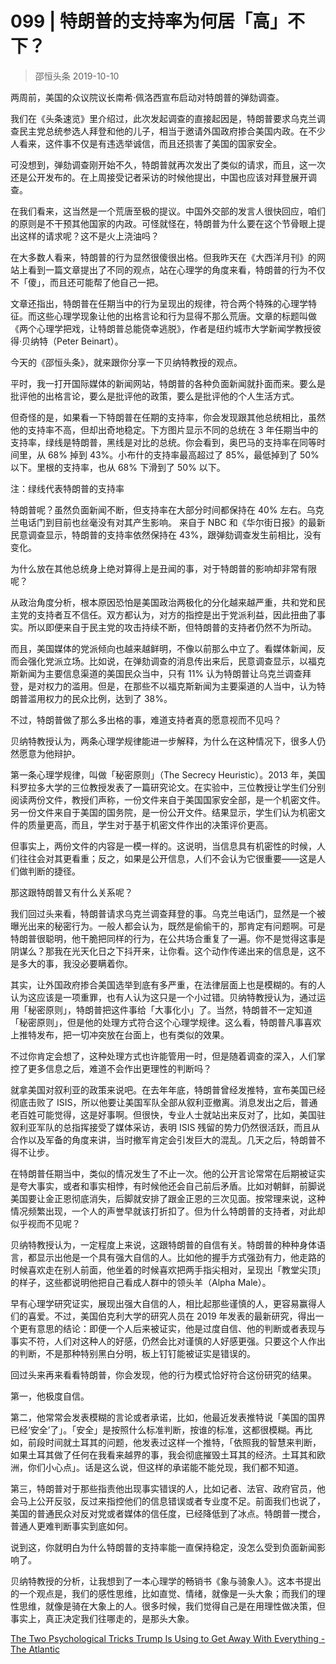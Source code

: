 # 099 | 特朗普的支持率为何居「高」不下？
> 邵恒头条
2019-10-10

两周前，美国的众议院议长南希·佩洛西宣布启动对特朗普的弹劾调查。

我们在《头条速览》里介绍过，此次发起调查的直接起因是，特朗普要求乌克兰调查民主党总统参选人拜登和他的儿子，相当于邀请外国政府掺合美国内政。在不少人看来，这件事不仅是有违选举诚信，而且还损害了美国的国家安全。

可没想到，弹劾调查刚开始不久，特朗普就再次发出了类似的请求，而且，这一次还是公开发布的。在上周接受记者采访的时候他提出，中国也应该对拜登展开调查。

在我们看来，这当然是一个荒唐至极的提议。中国外交部的发言人很快回应，咱们的原则是不干预其他国家的内政。可怪就怪在，特朗普为什么要在这个节骨眼上提出这样的请求呢？这不是火上浇油吗？

在大多数人看来，特朗普的行为显然很傻很出格。但我昨天在《大西洋月刊》的网站上看到一篇文章提出了不同的观点，站在心理学的角度来看，特朗普的行为不仅不「傻」，而且还可能帮了他自己一把。

文章还指出，特朗普在任期当中的行为呈现出的规律，符合两个特殊的心理学特征。而这些心理学现象让他的出格言论和行为显得不那么荒唐。文章的标题叫做《两个心理学把戏，让特朗普总能侥幸逃脱》，作者是纽约城市大学新闻学教授彼得·贝纳特（Peter Beinart）。

今天的《邵恒头条》，就来跟你分享一下贝纳特教授的观点。

平时，我一打开国际媒体的新闻网站，特朗普的各种负面新闻就扑面而来。要么是批评他的出格言论，要么是批评他的政策，要么是批评他的个人生活方式。

但奇怪的是，如果看一下特朗普在任期的支持率，你会发现跟其他总统相比，虽然他的支持率不高，但却出奇地稳定。下方图片显示不同的总统在 3 年任期当中的支持率，绿线是特朗普，黑线是对比的总统。你会看到，奥巴马的支持率在同等时间里，从 68% 掉到 43%。小布什的支持率最高超过了 85%，最低掉到了 50% 以下。里根的支持率，也从 68% 下滑到了 50% 以下。

注：绿线代表特朗普的支持率

特朗普呢？虽然负面新闻不断，但支持率在大部分时间都保持在 40% 左右。乌克兰电话门到目前也丝毫没有对其产生影响。 来自于 NBC 和《华尔街日报》的最新民意调查显示，特朗普的支持率依然保持在 43%，跟弹劾调查发生前相比，没有变化。

为什么放在其他总统身上绝对算得上是丑闻的事，对于特朗普的影响却非常有限呢？

从政治角度分析，根本原因恐怕是美国政治两极化的分化越来越严重，共和党和民主党的支持者互不信任。双方都认为，对方的指控是出于党派利益，因此扭曲了事实。所以即便来自于民主党的攻击持续不断，但特朗普的支持者仍然不为所动。

而且，美国媒体的党派倾向也越来越鲜明，不像以前那么中立了。看媒体新闻，反而会强化党派立场。比如说，在弹劾调查的消息传出来后，民意调查显示，以福克斯新闻为主要信息渠道的美国民众当中，只有 11% 认为特朗普让乌克兰调查拜登，是对权力的滥用。但是，在那些不以福克斯新闻为主要渠道的人当中，认为特朗普滥用权力的民众比例，达到了 38%。

不过，特朗普做了那么多出格的事，难道支持者真的愿意视而不见吗？

贝纳特教授认为，两条心理学规律能进一步解释，为什么在这种情况下，很多人仍然愿意为他辩护。

第一条心理学规律，叫做「秘密原则」（The Secrecy Heuristic）。2013 年，美国科罗拉多大学的三位教授发表了一篇研究论文。在实验中，三位教授让学生们分别阅读两份文件，教授们声称，一份文件来自于美国国家安全部，是一个机密文件。另一份文件来自于美国的国务院，是一份公开文件。结果显示，学生们认为机密文件的质量更高，而且，学生对于基于机密文件作出的决策评价更高。

但事实上，两份文件的内容是一模一样的。这说明，当信息具有机密性的时候，人们往往会对其更看重；反之，如果是公开信息，人们不会认为它很重要——这是人们做判断的捷径。

那这跟特朗普又有什么关系呢？

我们回过头来看，特朗普请求乌克兰调查拜登的事。乌克兰电话门，显然是一个被曝光出来的秘密行为。一般人都会认为，既然是偷偷干的，那肯定有问题啊。可是特朗普很聪明，他干脆把同样的行为，在公共场合重复了一遍。你不是觉得这事是阴谋么？那我在光天化日之下抖开来，让你看。这个动作传递出来的信息是，这不是多大的事，我没必要瞒着你。

其实，让外国政府掺合美国选举到底有多严重，在法律层面上也是模糊的。有的人认为这应该是一项重罪，也有人认为这只是一个小过错。贝纳特教授认为，通过运用「秘密原则」，特朗普把这件事给「大事化小」了。当然，特朗普不一定知道「秘密原则」，但是他的处理方式符合这个心理学规律。这么看，特朗普凡事喜欢上推特发布，把一切冲突放在台面上，也有类似的效果。

不过你肯定会想了，这种处理方式也许能管用一时，但是随着调查的深入，人们掌控了更多信息之后，难道不会作出更理性的判断吗？

就拿美国对叙利亚的政策来说吧。在去年年底，特朗普曾经发推特，宣布美国已经彻底击败了 ISIS，所以他要让美国军队全部从叙利亚撤离。消息发出之后，普通老百姓可能觉得，这是好事啊。但很快，专业人士就站出来反对了，比如，美国驻叙利亚军队的总指挥接受了媒体采访，表明 ISIS 残留的势力仍然很活跃，而且从合作以及军备的角度来讲，当时撤军肯定会引发巨大的混乱。几天之后，特朗普不得不让步。

在特朗普任期当中，类似的情况发生了不止一次。他的公开言论常常在后期被证实是夸大事实，或者和事实相悖，有时候他还会自己前后矛盾。比如对朝鲜，前脚说美国要让金正恩彻底消失，后脚就安排了跟金正恩的三次见面。按常理来说，这种情况频繁出现，一个人的声誉早就该打折扣了。但为什么特朗普的支持者，对此却似乎视而不见呢？

贝纳特教授认为，一定程度上来说，这跟特朗普的自信有关。特朗普的种种身体语言，都显示出他是一个具有强大自信的人。比如他的握手方式强劲有力，他走路的时候喜欢走在别人前面，他坐着的时候喜欢把两手指尖相对，呈现出「教堂尖顶」的样子，这些都说明他把自己看成人群中的领头羊（Alpha Male）。

早有心理学研究证实，展现出强大自信的人，相比起那些谨慎的人，更容易赢得人们的喜爱。不过，美国伯克利大学的研究人员在 2019 年发表的最新研究，得出一个更有意思的结论：即便一个人后来被证实，他是过度自信、他的判断或者表现与事实不符，人们对这种人的好感，仍然会比对谨慎的人好感更强。只要这个人作出的判断，不是那种特别黑白分明，板上钉钉能被证实是错误的。

回过头来再来看看特朗普，你会发现，他的行为模式恰好符合这份研究的结果。

第一，他极度自信。

第二，他常常会发表模糊的言论或者承诺，比如，他最近发表推特说「美国的国界已经‘安全’了」。「安全」是按照什么标准判断，按谁的标准，这都很模糊。再比如，前段时间就土耳其的问题，他发表过这样一个推特，「依照我的智慧来判断，如果土耳其做了任何在我看来越界的事，我会彻底摧毁土耳其的经济。土耳其和欧洲，你们小心点」。话是这么说，但这样的承诺能不能兑现，我们都不知道。

第三，特朗普对于那些指责他出现事实错误的人，比如记者、法官、政府官员，他会马上公开反驳，反过来指控他们的信息错误或者专业度不足。前面我们也说了，美国的普通民众对反对党或者媒体的信任度，已经降低到了冰点。特朗普一搅合，普通人更难判断事实到底如何。

说到这，你就明白为什么特朗普的支持率能一直保持稳定，没怎么受到负面新闻影响了。

贝纳特教授的分析，让我想到了一本心理学的畅销书《象与骑象人》。这本书提出的一个观点是，我们的感性思维，比如直觉、情绪，就像是一头大象；而我们的理性思维，就像是骑在大象上的人。很多时候，我们觉得自己是在用理性做决策，但事实上，真正决定我们往哪走的，是那头大象。

[The Two Psychological Tricks Trump Is Using to Get Away With Everything - The Atlantic](https://www.theatlantic.com/ideas/archive/2019/10/trumps-brazenness-is-his-greatest-asset/599527/)
